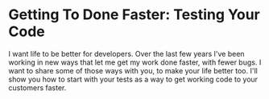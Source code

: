 # Getting To Done Faster: Testing Your Code

I want life to be better for developers.  Over the last few years I've
been working in new ways that let me get my work done faster, with fewer
bugs.  I want to share some of those ways with you, to make your life
better too.  I'll show you how to start with your tests as a way to get
working code to your customers faster.


